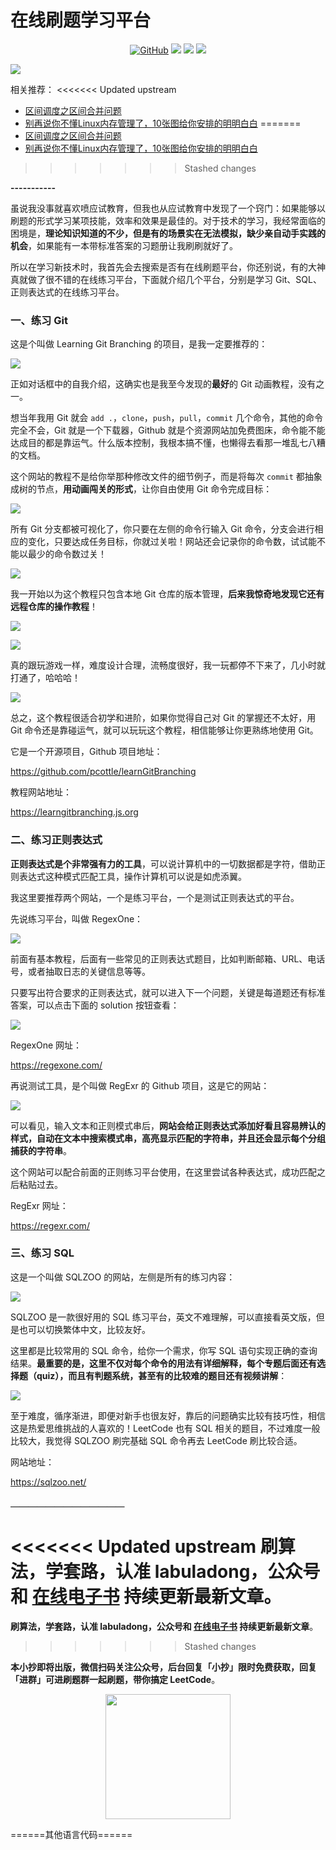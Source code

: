 # 在线刷题学习平台


<p align='center'>
<a href="https://github.com/labuladong/fucking-algorithm" target="view_window"><img alt="GitHub" src="https://img.shields.io/github/stars/labuladong/fucking-algorithm?label=Stars&style=flat-square&logo=GitHub"></a>
<a href="https://www.zhihu.com/people/labuladong"><img src="https://img.shields.io/badge/%E7%9F%A5%E4%B9%8E-@labuladong-000000.svg?style=flat-square&logo=Zhihu"></a>
<a href="https://i.loli.net/2020/10/10/MhRTyUKfXZOlQYN.jpg"><img src="https://img.shields.io/badge/公众号-@labuladong-000000.svg?style=flat-square&logo=WeChat"></a>
<a href="https://space.bilibili.com/14089380"><img src="https://img.shields.io/badge/B站-@labuladong-000000.svg?style=flat-square&logo=Bilibili"></a>
</p>

![](../pictures/souyisou.png)

相关推荐：
<<<<<<< Updated upstream
  * [区间调度之区间合并问题](https://labuladong.gitbook.io/algo/)
  * [别再说你不懂Linux内存管理了，10张图给你安排的明明白白](https://labuladong.gitbook.io/algo/)
=======
  * [区间调度之区间合并问题](https://labuladong.gitee.io/algo/)
  * [别再说你不懂Linux内存管理了，10张图给你安排的明明白白](https://labuladong.gitee.io/algo/)
>>>>>>> Stashed changes

**-----------**

虽说我没事就喜欢喷应试教育，但我也从应试教育中发现了一个窍门：如果能够以刷题的形式学习某项技能，效率和效果是最佳的。对于技术的学习，我经常面临的困境是，**理论知识知道的不少，但是有的场景实在无法模拟，缺少亲自动手实践的机会**，如果能有一本带标准答案的习题册让我刷刷就好了。

所以在学习新技术时，我首先会去搜索是否有在线刷题平台，你还别说，有的大神真就做了很不错的在线练习平台，下面就介绍几个平台，分别是学习 Git、SQL、正则表达式的在线练习平台。

### 一、练习 Git

这是个叫做 Learning Git Branching 的项目，是我一定要推荐的：

![](../pictures/online/1.png)

正如对话框中的自我介绍，这确实也是我至今发现的**最好**的 Git 动画教程，没有之一。

想当年我用 Git 就会 `add .`，`clone`，`push`，`pull`，`commit` 几个命令，其他的命令完全不会，Git 就是一个下载器，Github 就是个资源网站加免费图床，命令能不能达成目的都是靠运气。什么版本控制，我根本搞不懂，也懒得去看那一堆乱七八糟的文档。

这个网站的教程不是给你举那种修改文件的细节例子，而是将每次 `commit` 都抽象成树的节点，**用动画闯关的形式**，让你自由使用 Git 命令完成目标：

![](../pictures/online/2.png)

所有 Git 分支都被可视化了，你只要在左侧的命令行输入 Git 命令，分支会进行相应的变化，只要达成任务目标，你就过关啦！网站还会记录你的命令数，试试能不能以最少的命令数过关！

![](../pictures/online/3.png)

我一开始以为这个教程只包含本地 Git 仓库的版本管理，**后来我惊奇地发现它还有远程仓库的操作教程**！

![](../pictures/online/4.png)

![](../pictures/online/5.png)

真的跟玩游戏一样，难度设计合理，流畅度很好，我一玩都停不下来了，几小时就打通了，哈哈哈！

![](../pictures/online/6.png)

总之，这个教程很适合初学和进阶，如果你觉得自己对 Git 的掌握还不太好，用 Git 命令还是靠碰运气，就可以玩玩这个教程，相信能够让你更熟练地使用 Git。

它是一个开源项目，Github 项目地址：

https://github.com/pcottle/learnGitBranching

教程网站地址：

https://learngitbranching.js.org

### 二、练习正则表达式

**正则表达式是个非常强有力的工具**，可以说计算机中的一切数据都是字符，借助正则表达式这种模式匹配工具，操作计算机可以说是如虎添翼。

我这里要推荐两个网站，一个是练习平台，一个是测试正则表达式的平台。

先说练习平台，叫做 RegexOne：

![](../pictures/online/9.png)

前面有基本教程，后面有一些常见的正则表达式题目，比如判断邮箱、URL、电话号，或者抽取日志的关键信息等等。

只要写出符合要求的正则表达式，就可以进入下一个问题，关键是每道题还有标准答案，可以点击下面的 solution 按钮查看：

![](../pictures/online/10.png)

RegexOne 网址：

https://regexone.com/

再说测试工具，是个叫做 RegExr 的 Github 项目，这是它的网站：

![](../pictures/online/11.png)

可以看见，输入文本和正则模式串后，**网站会给正则表达式添加好看且容易辨认的样式，自动在文本中搜索模式串，高亮显示匹配的字符串，并且还会显示每个分组捕获的字符串**。

这个网站可以配合前面的正则练习平台使用，在这里尝试各种表达式，成功匹配之后粘贴过去。

RegExr 网址：

https://regexr.com/

### 三、练习 SQL

这是一个叫做 SQLZOO 的网站，左侧是所有的练习内容：

![](../pictures/online/7.png)

SQLZOO 是一款很好用的 SQL 练习平台，英文不难理解，可以直接看英文版，但是也可以切换繁体中文，比较友好。

这里都是比较常用的 SQL 命令，给你一个需求，你写 SQL 语句实现正确的查询结果。**最重要的是，这里不仅对每个命令的用法有详细解释，每个专题后面还有选择题（quiz），而且有判题系统，甚至有的比较难的题目还有视频讲解**：

![](../pictures/online/8.png)

至于难度，循序渐进，即便对新手也很友好，靠后的问题确实比较有技巧性，相信这是热爱思维挑战的人喜欢的！LeetCode 也有 SQL 相关的题目，不过难度一般比较大，我觉得 SQLZOO 刷完基础 SQL 命令再去 LeetCode 刷比较合适。

网站地址：

https://sqlzoo.net/


**＿＿＿＿＿＿＿＿＿＿＿＿＿**

<<<<<<< Updated upstream
**刷算法，学套路，认准 labuladong，公众号和 [在线电子书](https://labuladong.gitbook.io/algo/) 持续更新最新文章**。
=======
**刷算法，学套路，认准 labuladong，公众号和 [在线电子书](https://labuladong.gitee.io/algo/) 持续更新最新文章**。
>>>>>>> Stashed changes

**本小抄即将出版，微信扫码关注公众号，后台回复「小抄」限时免费获取，回复「进群」可进刷题群一起刷题，带你搞定 LeetCode**。

<p align='center'>
<img src="../pictures/qrcode.jpg" width=200 >
</p>

======其他语言代码======